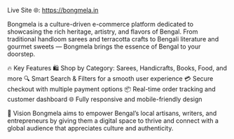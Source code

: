 Live Site 🌐: https://bongmela.in

Bongmela is a culture-driven e-commerce platform dedicated to showcasing the rich heritage, artistry, and flavors of Bengal. From traditional handloom sarees and terracotta crafts to Bengali literature and gourmet sweets — Bongmela brings the essence of Bengal to your doorstep.

🔥 Key Features
🛍️ Shop by Category: Sarees, Handicrafts, Books, Food, and more
🔍 Smart Search & Filters for a smooth user experience
💳 Secure checkout with multiple payment options
📦 Real-time order tracking and customer dashboard
🌐 Fully responsive and mobile-friendly design

🧭 Vision
Bongmela aims to empower Bengal’s local artisans, writers, and entrepreneurs by giving them a digital space to thrive and connect with a global audience that appreciates culture and authenticity.
